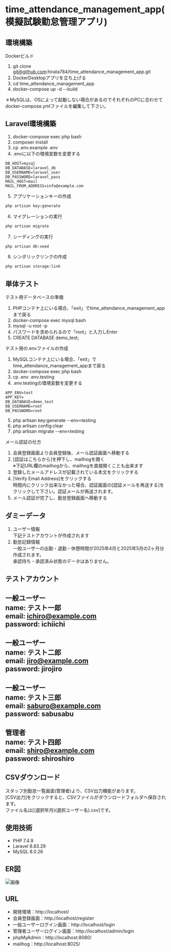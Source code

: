 # time_attendance_management_app(模擬試験勤怠管理アプリ)

## 環境構築
Dockerビルド
1. git clone git@github.com:hirata784/time_attendance_management_app.git
2. DockerDesktopアプリを立ち上げる
3. cd time_attendance_management_app
4. docker-compose up -d --build

＊MySQLは、OSによって起動しない場合があるのでそれぞれのPCに合わせてdocker-compose.ymlファイルを編集して下さい。

## Laravel環境構築
1. docker-compose exec php bash
2. composer install
3. cp .env.example .env
4. .envに以下の環境変数を変更する
``` text
DB_HOST=mysql
DB_DATABASE=laravel_db
DB_USERNAME=laravel_user
DB_PASSWORD=laravel_pass
MAIL_HOST=mail
MAIL_FROM_ADDRESS=info@example.com
```
5. アプリケーションキーの作成
``` bash
php artisan key:generate
```
6. マイグレーションの実行
``` bash
php artisan migrate
```
7. シーディングの実行
``` bash
php artisan db:seed
```
8. シンボリックリンクの作成
``` bash
php artisan storage:link
```

## 単体テスト
テスト用データベースの準備
1. PHPコンテナ上にいる場合、「exit」でtime_attendance_management_appまで戻る
2. docker-compose exec mysql bash
3. mysql -u root -p
4. パスワードを求められるので「root」と入力しEnter
5. CREATE DATABASE demo_test;

テスト用の.envファイルの作成
1. MySQLコンテナ上にいる場合、「exit」でtime_attendance_management_appまで戻る
2. docker-compose exec php bash
3. cp .env .env.testing
4. .env.testingの環境変数を変更する
``` text
APP_ENV=test
APP_KEY=
DB_DATABASE=demo_test
DB_USERNAME=root
DB_PASSWORD=root
```
5. php artisan key:generate --env=testing
6. php artisan config:clear
7. php artisan migrate --env=testing

メール認証の仕方
1. 会員登録画面より会員登録後、メール認証画面へ移動する
2. [認証はこちらから]を押下し、mailhogを開く  
    ※下記URL欄のmailhogから、mailhogを直接開くことも出来ます
3. 登録したメールアドレスが記載されている本文をクリックする
4. [Verify Email Address]をクリックする  
時間内にクリック出来なかった場合、認証画面の[認証メールを再送する]を  
クリックして下さい。認証メールが再送されます。
5. メール認証が完了し、勤怠登録画面へ移動する

## ダミーデータ
1. ユーザー情報  
下記テストアカウントが作成されます
2. 勤怠記録情報  
一般ユーザーの出勤・退勤・休憩時間が2025年4月と2025年5月の2ヶ月分作成されます。  
承認待ち・承認済み状態のデータはありません。


## テストアカウント
一般ユーザー  
name: テスト一郎  
email: ichiro@example.com  
password: ichiichi  
-------------------------
一般ユーザー  
name: テスト二郎  
email: jiro@example.com  
password: jirojiro  
-------------------------
一般ユーザー  
name: テスト三郎  
email: saburo@example.com  
password: sabusabu  
-------------------------
管理者  
name: テスト四郎  
email: shiro@example.com  
password: shiroshiro  
-------------------------

## CSVダウンロード
スタッフ別勤怠一覧画面(管理者)より、CSV出力機能があります。  
[CSV出力]をクリックすると、CSVファイルがダウンロードフォルダへ保存されます。  
ファイル名は[(選択年月)(選択ユーザー名).csv]です。

## 使用技術
- PHP 7.4.9
- Laravel 8.83.29
- MySQL 8.0.26

## ER図
![画像](https://coachtech-lms-bucket.s3.ap-northeast-1.amazonaws.com/question/20250519150517_time_attendance_management_app.png)

## URL
- 開発環境：http://localhost/
- 会員登録画面：http://localhost/register
- 一般ユーザーログイン画面：http://localhost/login
- 管理者ユーザーログイン画面：http://localhost/admin/login
- phpMyAdmin：http://localhost:8080/
- mailhog：http://localhost:8025/